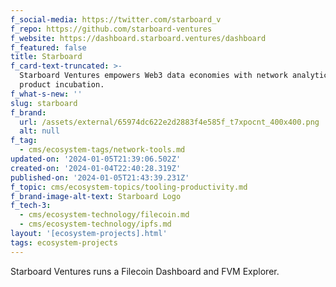 ```yaml
---
f_social-media: https://twitter.com/starboard_v
f_repo: https://github.com/starboard-ventures
f_website: https://dashboard.starboard.ventures/dashboard
f_featured: false
title: Starboard
f_card-text-truncated: >-
  Starboard Ventures empowers Web3 data economies with network analytics and
  product incubation.
f_what-s-new: ''
slug: starboard
f_brand:
  url: /assets/external/65974dc622e2d2883f4e585f_t7xpocnt_400x400.png
  alt: null
f_tag:
  - cms/ecosystem-tags/network-tools.md
updated-on: '2024-01-05T21:39:06.502Z'
created-on: '2024-01-04T22:40:28.319Z'
published-on: '2024-01-05T21:43:39.231Z'
f_topic: cms/ecosystem-topics/tooling-productivity.md
f_brand-image-alt-text: Starboard Logo
f_tech-3:
  - cms/ecosystem-technology/filecoin.md
  - cms/ecosystem-technology/ipfs.md
layout: '[ecosystem-projects].html'
tags: ecosystem-projects
---
```


Starboard Ventures runs a Filecoin Dashboard and FVM Explorer.
